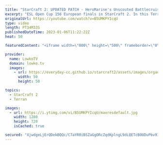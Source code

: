 ```yaml
---
title: "StarCraft 2: UPDATED PATCH - HeroMarine's Unscouted Battlecruisers! (Best-of-5)"
excerpt: "ESL Open Cup 156 European finals in StarCraft 2. In this Terran versus Terran between HeroMarine and uThermal I go over the new and updated patch notes in StarCraft 2 for the Terran. They're mostly similar to the previously announced list, but units such as Viking, the Liberator and the Cyclone get some"
originalUrl: https://youtube.com/watch?v=B5UMKPYIcqU
type: video
length: PT34M33S
publishedDateTime: 2023-01-06T11:22:22Z
heat: 50

featuredContent: "<iframe width=\"800\" height=\"500\" frameborder=\"0\" src=\"https://www.youtube.com/embed/B5UMKPYIcqU\" allow=\"accelerometer; autoplay; encrypted-media; gyroscope; picture-in-picture\" allowfullscreen></iframe>"

provider:
  name: LowkoTV
  domain: lowko.tv
  images:
    - url: https://everyday-cc.github.io/starcraft2/assets/images/organizations/lowko.tv-50x50.jpg
      width: 50
      height: 50

topics:
  - StarCraft 2
  - Terran

images:
  - url: https://i.ytimg.com/vi/B5UMKPYIcqU/maxresdefault.jpg
    width: 1280
    height: 720
    isCached: true

secured: "XjwdgeLjErQDekBQQc/C7aYR0iBSZaGgORcZqdKplngL9dLQETcB0UDuPbv9ItR8E7fzbJy8rz1zyrS7RLn2ivuQFt1HX6LGBh7TwELOC9yTuLW7VQrdT8hICVBTtlBSIInREdwzxRs6or1+ZyoQLAN3NYZea7pQ7/Jf9zu7zNirTGaK8+wlnu/jtHxCgpqx+yE0+md/v6yGywQWGDObKM8EiDO0jnOXWXZIUaHeU/YsvzpNvxff+YtjcQnHLb8qtb6W/2Rji8gG1AU0VHhJI6Bh7IMiTB0v2GGqpbXCWdxsFfNPmYcU9xClpQUtjn+S5nsUom8JAXMr0wUYwVuVZjlArU7tWxlRsbxoLDCTBnANNLuesr7rbDIAA3axYveaJZAopj7R0fPMlqt/TZ9mGciiFGlJxmUOPrfahuOAFmI=;5AkggC8nfeDZnduCWdq6HQ=="
---
```


